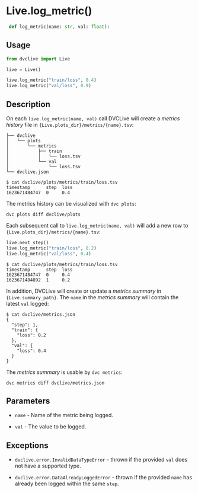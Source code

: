# Live.log_metric()

```py
 def log_metric(name: str, val: float):
```

## Usage

```py
from dvclive import Live

live = Live()

live.log_metric("train/loss", 0.4)
live.log_metric("val/loss", 0.9)
```

## Description

On each `live.log_metric(name, val)` call DVCLive will create a _metrics
history_ file in `{Live.plots_dir}/metrics/{name}.tsv`:

```
├── dvclive
│   └── plots
│       └── metrics
│           ├── train
│           │   └── loss.tsv
│           └── val
│               └── loss.tsv
└── dvclive.json
```

```cli
$ cat dvclive/plots/metrics/train/loss.tsv
timestamp      step  loss
1623671484747  0     0.4
```

<admon type="tip">

The metrics history can be visualized with `dvc plots`:

```
dvc plots diff dvclive/plots
```

</admon>

Each subsequent call to `live.log_metric(name, val)` will add a new row to
`{Live.plots_dir}/metrics/{name}.tsv`:

```python
live.next_step()
live.log_metric("train/loss", 0.2)
live.log_metric("val/loss", 0.4)
```

```cli
$ cat dvclive/plots/metrics/train/loss.tsv
timestamp      step  loss
1623671484747  0     0.4
1623671484892  1     0.2
```

In addition, DVCLive will create or update a _metrics summary_ in
`{Live.summary_path}`. The `name` in the _metrics summary_ will contain the
latest `val` logged:

```cli
$ cat dvclive/metrics.json
{
  "step": 1,
  "train": {
    "loss": 0.2
  },
  "val": {
    "loss": 0.4
  }
}
```

<admon type="tip">

The _metrics summary_ is usable by `dvc metrics`:

```
dvc metrics diff dvclive/metrics.json
```

</admon>

## Parameters

- `name` - Name of the metric being logged.

- `val` - The value to be logged.

## Exceptions

- `dvclive.error.InvalidDataTypeError` - thrown if the provided `val` does not
  have a supported type.

- `dvclive.error.DataAlreadyLoggedError` - thrown if the provided `name` has
  already been logged within the same `step`.
